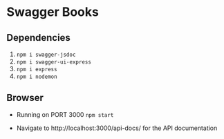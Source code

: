 # Swagger Books

## Dependencies

1. `npm i swagger-jsdoc`
2. `npm i swagger-ui-express`
3. `npm i express`
4. `npm i nodemon`

## Browser

- Running on PORT 3000 `npm start`

- Navigate to http://localhost:3000/api-docs/ for the API documentation
